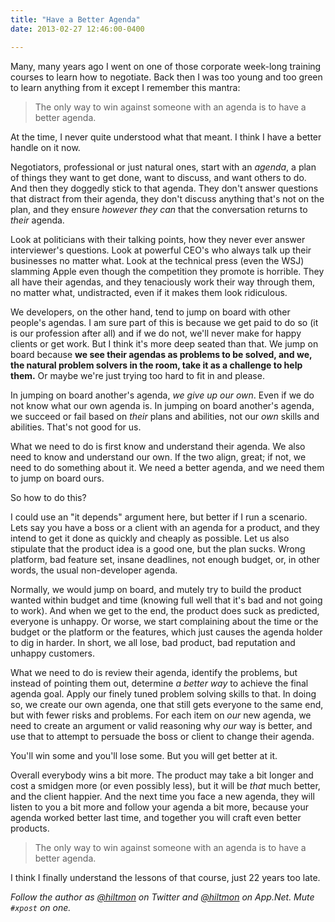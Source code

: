 ```yaml
---
title: "Have a Better Agenda"
date: 2013-02-27 12:46:00-0400

---
```


Many, many years ago I went on one of those corporate week-long training courses to learn how to negotiate. Back then I was too young and too green to learn anything from it except I remember this mantra:

> The only way to win against someone with an agenda is to have a better agenda.

At the time, I never quite understood what that meant. I think I have a better handle on it now.

Negotiators, professional or just natural ones, start with an *agenda*, a plan of things they want to get done, want to discuss, and want others to do. And then they doggedly stick to that agenda. They don't answer questions that distract from their agenda, they don't discuss anything that's not on the plan, and they ensure *however they can* that the conversation returns to *their* agenda.

Look at politicians with their talking points, how they never ever answer interviewer's questions. Look at powerful CEO's who always talk up their businesses no matter what. Look at the technical press (even the WSJ) slamming Apple even though the competition they promote is horrible. They all have their agendas, and they tenaciously work their way through them, no matter what, undistracted, even if it makes them look ridiculous.

We developers, on the other hand, tend to jump on board with other people's agendas. I am sure part of this is because we get paid to do so (it is our profession after all) and if we do not, we'll never make for happy clients or get work. But I think it's more deep seated than that. We jump on board because **we see their agendas as problems to be solved, and we, the natural problem solvers in the room, take it as a challenge to help them.** Or maybe we're just trying too hard to fit in and please.

In jumping on board another's agenda, *we give up our own*. Even if we do not know what our own agenda is. In jumping on board another's agenda, we succeed or fail based on *their* plans and abilities, not our *own* skills and abilities. That's not good for us.

What we need to do is first know and understand their agenda. We also need to know and understand our own. If the two align, great; if not, we need to do something about it. We need a better agenda, and we need them to jump on board ours.

So how to do this?

I could use an "it depends" argument here, but better if I run a scenario. Lets say you have a boss or a client with an agenda for a product, and they intend to get it done as quickly and cheaply as possible. Let us also stipulate that the product idea is a good one, but the plan sucks. Wrong platform, bad feature set, insane deadlines, not enough budget, or, in other words, the usual non-developer agenda.

Normally, we would jump on board, and mutely try to build the product wanted within budget and time (knowing full well that it's bad and not going to work). And when we get to the end, the product does suck as predicted, everyone is unhappy. Or worse, we start complaining about the time or the budget or the platform or the features, which just causes the agenda holder to dig in harder. In short, we all lose, bad product, bad reputation and unhappy customers.

What we need to do is review their agenda, identify the problems, but instead of pointing them out, determine *a better way* to achieve the final agenda goal. Apply our finely tuned problem solving skills to that. In doing so, we create our own agenda, one that still gets everyone to the same end, but with fewer risks and problems. For each item on *our* new agenda, we need to create an argument or valid reasoning why *our* way is better, and use that to attempt to persuade the boss or client to change their agenda.

You'll win some and you'll lose some. But you will get better at it.

Overall everybody wins a bit more. The product may take a bit longer and cost a smidgen more (or even possibly less), but it will be *that* much better, and the client happier. And the next time you face a new agenda, they will listen to you a bit more and follow your agenda a bit more, because your agenda worked better last time, and together you will craft even better products.

> The only way to win against someone with an agenda is to have a better agenda.

I think I finally understand the lessons of that course, just 22 years too late.

*Follow the author as [@hiltmon](https://twitter.com/hiltmon) on Twitter and [@hiltmon](http://alpha.app.net/hiltmon) on App.Net. Mute `#xpost` on one.*
